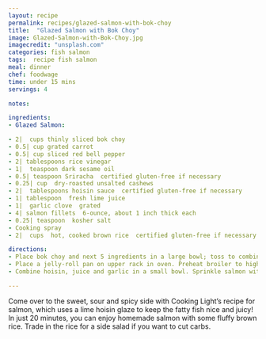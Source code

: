 ```yaml
---
layout: recipe
permalink: recipes/glazed-salmon-with-bok-choy
title:  "Glazed Salmon with Bok Choy"
image: Glazed-Salmon-with-Bok-Choy.jpg
imagecredit: "unsplash.com"
categories: fish salmon
tags:  recipe fish salmon
meal: dinner
chef: foodwage
time: under 15 mins
servings: 4

notes:

ingredients:
- Glazed Salmon:

- 2|  cups thinly sliced bok choy
- 0.5| cup grated carrot
- 0.5| cup sliced red bell pepper
- 2| tablespoons rice vinegar
- 1|  teaspoon dark sesame oil
- 0.5| teaspoon Sriracha  certified gluten-free if necessary
- 0.25| cup  dry-roasted unsalted cashews
- 2|  tablespoons hoisin sauce  certified gluten-free if necessary
- 1| tablespoon  fresh lime juice
- 1|  garlic clove  grated
- 4| salmon fillets  6-ounce, about 1 inch thick each
- 0.25| teaspoon  kosher salt
- Cooking spray
- 2|  cups  hot, cooked brown rice  certified gluten-free if necessary

directions:
- Place bok choy and next 5 ingredients in a large bowl; toss to combine. Sprinkle with cashews.
- Place a jelly-roll pan on upper rack in oven. Preheat broiler to high (leave pan in oven).
- Combine hoisin, juice and garlic in a small bowl. Sprinkle salmon with salt, and lightly coat with cooking spray. Place salmon on pre-heated pan; broil 6 minutes. Brush salmon with 1.5 tablespoons hoisin mixture. Broil an additional 2 minutes or until desired degree of doneness. Brush salmon with remaining 1.5 tablespoons hoisin mixture. Serve with rice and slaw.

---
```

Come over to the sweet, sour and spicy side with Cooking Light’s recipe for salmon, which uses a lime hoisin glaze to keep the fatty fish nice and juicy! In just 20 minutes, you can enjoy homemade salmon with some fluffy brown rice. Trade in the rice for a side salad if you want to cut carbs.